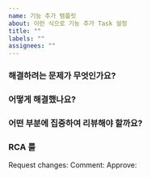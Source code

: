 ```yaml
---
name: 기능 추가 템플릿
about: 이런 식으로 기능 추가 Task 설정
title: ""
labels: ""
assignees: ""
---
```


### 해결하려는 문제가 무엇인가요?

### 어떻게 해결했나요?

### 어떤 부분에 집중하여 리뷰해야 할까요?

### RCA 룰

Request changes:
Comment:
Approve:
